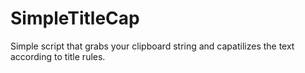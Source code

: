 # SimpleTitleCap
Simple script that grabs your clipboard string and capatilizes the text according to title rules.
